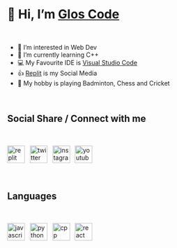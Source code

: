 # 👋 Hi, I’m [Glos Code][@gloscode]

&nbsp;

- 👀 I’m interested in Web Dev
- 🌱 I’m currently learning C++
- 💻 My Favourite IDE is [Visual Studio Code]
- 👍 [Replit] is my Social Media
- 🏸 My hobby is playing Badminton, Chess and Cricket

&nbsp;

## Social Share / Connect with me

&nbsp;

[<img src="https://upload.wikimedia.org/wikipedia/commons/b/b2/Repl.it_logo.svg" width="40" alt="replit">][Replit] &nbsp;
[<img src="https://upload.wikimedia.org/wikipedia/commons/4/4f/Twitter-logo.svg" width="40" alt="twitter">][@gloscode] &nbsp;
[<img src="https://upload.wikimedia.org/wikipedia/commons/9/95/Instagram_logo_2022.svg" width="40" alt="instagram">][Instagram] &nbsp;
[<img src="https://upload.wikimedia.org/wikipedia/commons/0/09/YouTube_full-color_icon_%282017%29.svg" width="40" alt="youtube">][Youtube]

&nbsp;

## Languages

&nbsp;

[<img src="https://upload.wikimedia.org/wikipedia/commons/9/99/Unofficial_JavaScript_logo_2.svg" width="40" alt="javascript">][Javascript] &nbsp;
[<img src="https://upload.wikimedia.org/wikipedia/commons/c/c3/Python-logo-notext.svg" width="40" alt="python">][Python] &nbsp;
[<img src="https://upload.wikimedia.org/wikipedia/commons/1/18/ISO_C%2B%2B_Logo.svg" width="40" alt="cpp">][C++] &nbsp;
[<img src="https://upload.wikimedia.org/wikipedia/commons/a/a7/React-icon.svg" width="40" alt="react">][React]

[@gloscode]: https://twitter.com/glos_code
[Visual Studio Code]: https://vscode.dev
[Replit]: https://replit.com/@gloscode
[Instagram]: https://instagram.com/glos_code/
[Youtube]: https://youtube.com/gloscode
[Javascript]: https://en.wikipedia.org/wiki/JavaScript
[Python]: https://en.wikipedia.org/wiki/Python_(programming_language)
[C++]: https://en.wikipedia.org/wiki/C%2B%2B
[React]: https://en.wikipedia.org/wiki/React_(JavaScript_library)
